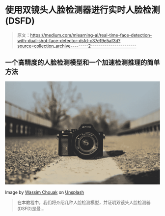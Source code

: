 # 使用双镜头人脸检测器进行实时人脸检测(DSFD)

> 原文：<https://medium.com/mlearning-ai/real-time-face-detection-with-dual-shot-face-detector-dsfd-c37e19e5af3d?source=collection_archive---------2----------------------->

## 一个高精度的人脸检测模型和一个加速检测推理的简单方法

![](img/c69bc0c89854ab2ec4231491b31cbeb5.png)

Image by [Wassim Chouak](https://unsplash.com/@ynwasso) on [Unsplash](https://unsplash.com/)

> 在本教程中，我们将介绍几种人脸检测模型，并证明双镜头人脸检测器(DSFD)是最…